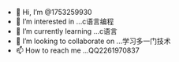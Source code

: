 - 👋 Hi, I’m @1753259930
- 👀 I’m interested in ...c语言编程
- 🌱 I’m currently learning ...c语言
- 💞️ I’m looking to collaborate on ...学习多一门技术
- 📫 How to reach me ...QQ2261970837

<!---
1753259930/1753259930 is a ✨ special ✨ repository because its `README.md` (this file) appears on your GitHub profile.
You can click the Preview link to take a look at your changes.
--->

